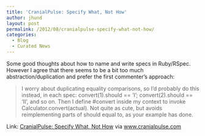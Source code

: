 ```yaml
---
title: 'CranialPulse: Specify What, Not How'
author: jhund
layout: post
permalink: /2012/08/cranialpulse-specify-what-not-how/
categories:
  - Blog
  - Curated News
---
```

Some good thoughts about how to name and write specs in Ruby/RSpec. However I agree that there seems to be a bit too much abstraction/duplication and prefer the first commenter&#8217;s approach:

> I worry about duplicating equality comparisons, so I&#8217;d probably do this instead, in each spec: convert(1).should == &#8216;I&#8217;; convert(2).should == &#8216;II&#8217;, and so on. Then I define #convert inside my context to invoke Calculator.convert(actual). Not quite as cute, but avoids reimplementing parts of should equal to, as your example has done.

Link: [CranialPulse: Specify What, Not How][1] via www.cranialpulse.com

 [1]: http://bit.ly/QfB13i
